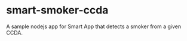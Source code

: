 smart-smoker-ccda
=================

A sample nodejs app for Smart App that detects a smoker from a given CCDA.
